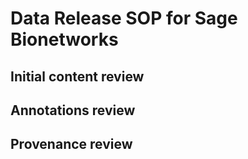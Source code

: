 # Data Release SOP for Sage Bionetworks

## Initial content review

## Annotations review

## Provenance review
